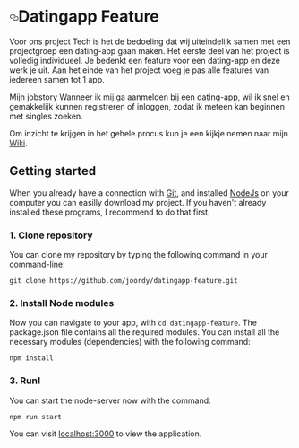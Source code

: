 <h1><a id="user-content-datingapp-feature" class="anchor" aria-hidden="true" href="#datingapp-feature"><svg class="octicon octicon-link" viewBox="0 0 16 16" version="1.1" width="16" height="16" aria-hidden="true"><path fill-rule="evenodd" d="M4 9h1v1H4c-1.5 0-3-1.69-3-3.5S2.55 3 4 3h4c1.45 0 3 1.69 3 3.5 0 1.41-.91 2.72-2 3.25V8.59c.58-.45 1-1.27 1-2.09C10 5.22 8.98 4 8 4H4c-.98 0-2 1.22-2 2.5S3 9 4 9zm9-3h-1v1h1c1 0 2 1.22 2 2.5S13.98 12 13 12H9c-.98 0-2-1.22-2-2.5 0-.83.42-1.64 1-2.09V6.25c-1.09.53-2 1.84-2 3.25C6 11.31 7.55 13 9 13h4c1.45 0 3-1.69 3-3.5S14.5 6 13 6z"></path></svg></a>Datingapp Feature</h1>
<p>Voor ons project Tech is het de bedoeling dat wij uiteindelijk samen met een projectgroep een dating-app gaan maken. Het eerste deel van het project is volledig individueel. Je bedenkt een feature voor een dating-app en deze werk je uit. Aan het einde van het project voeg je pas alle features van iedereen samen tot 1 app.</p

<h3>Mijn jobstory</h3>
Wanneer ik mij ga aanmelden bij een dating-app, wil ik snel en gemakkelijk kunnen registreren of inloggen, zodat ik meteen kan beginnen met singles zoeken.
<p>Om inzicht te krijgen in het gehele procus kun je een kijkje nemen naar mijn <a href="https://github.com/RodneydeBoer/dating-app-feature/wiki">Wiki</a>.</p>
<h2><a id="user-content-getting-started" class="anchor" aria-hidden="true" href="#getting-started"></a>Getting started</h2>
<p>When you already have a connection with <a href="https://docs.gitlab.com/ee/gitlab-basics/start-using-git.html" rel="nofollow">Git</a>, and installed <a href="https://www.webucator.com/how-to/how-install-nodejs-on-mac.cfm" rel="nofollow">NodeJs</a> on your computer you can easilly download my project. If you haven't already installed these programs, I recommend to do that first.</p>
<h3><a id="user-content-1-clone-repository" class="anchor" aria-hidden="true" href="#1-clone-repository"></a>1. Clone repository</h3>
<p>You can clone my repository by typing the following command in your command-line:</p>
<p><code>git clone https://github.com/joordy/datingapp-feature.git</code></p>
<h3><a id="user-content-2-install-node-modules" class="anchor" aria-hidden="true" href="#2-install-node-modules"></a>2. Install Node modules</h3>
<p>Now you can navigate to your app, with <code>cd datingapp-feature</code>. The package.json file contains all the required modules. You can install all the necessary modules (dependencies) with the following command:</p>
<p><code>npm install</code></p>
<h3><a id="user-content-3-run" class="anchor" aria-hidden="true" href="#3-run"></a>3. Run!</h3>
<p>You can start the node-server now with the command:</p>
<p><code>npm run start</code></p>
<p>You can visit <a href="http://localhost:3000/" rel="nofollow">localhost:3000</a> to view the application.</p>
